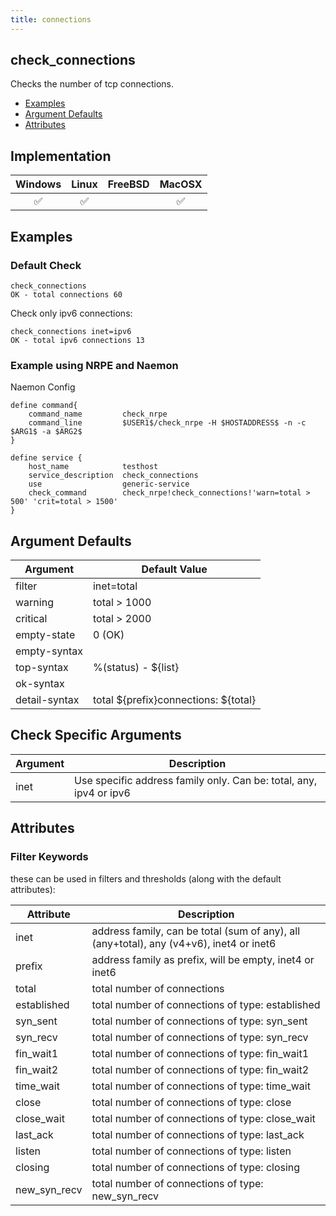 ```yaml
---
title: connections
---
```


## check_connections

Checks the number of tcp connections.

- [Examples](#examples)
- [Argument Defaults](#argument-defaults)
- [Attributes](#attributes)

## Implementation

| Windows            | Linux              | FreeBSD | MacOSX             |
|:------------------:|:------------------:|:-------:|:------------------:|
| :white_check_mark: | :white_check_mark: |         | :white_check_mark: |

## Examples

### Default Check

    check_connections
    OK - total connections 60

Check only ipv6 connections:

    check_connections inet=ipv6
    OK - total ipv6 connections 13

### Example using NRPE and Naemon

Naemon Config

    define command{
        command_name         check_nrpe
        command_line         $USER1$/check_nrpe -H $HOSTADDRESS$ -n -c $ARG1$ -a $ARG2$
    }

    define service {
        host_name            testhost
        service_description  check_connections
        use                  generic-service
        check_command        check_nrpe!check_connections!'warn=total > 500' 'crit=total > 1500'
    }

## Argument Defaults

| Argument      | Default Value                          |
| ------------- | -------------------------------------- |
| filter        | inet=total                             |
| warning       | total > 1000                           |
| critical      | total > 2000                           |
| empty-state   | 0 (OK)                                 |
| empty-syntax  |                                        |
| top-syntax    | %(status) - \${list}                   |
| ok-syntax     |                                        |
| detail-syntax | total \${prefix}connections: \${total} |

## Check Specific Arguments

| Argument | Description                                                        |
| -------- | ------------------------------------------------------------------ |
| inet     | Use specific address family only. Can be: total, any, ipv4 or ipv6 |

## Attributes

### Filter Keywords

these can be used in filters and thresholds (along with the default attributes):

| Attribute    | Description                                                                             |
| ------------ | --------------------------------------------------------------------------------------- |
| inet         | address family, can be total (sum of any), all (any+total), any (v4+v6), inet4 or inet6 |
| prefix       | address family as prefix, will be empty, inet4 or inet6                                 |
| total        | total number of connections                                                             |
| established  | total number of connections of type: established                                        |
| syn_sent     | total number of connections of type: syn_sent                                           |
| syn_recv     | total number of connections of type: syn_recv                                           |
| fin_wait1    | total number of connections of type: fin_wait1                                          |
| fin_wait2    | total number of connections of type: fin_wait2                                          |
| time_wait    | total number of connections of type: time_wait                                          |
| close        | total number of connections of type: close                                              |
| close_wait   | total number of connections of type: close_wait                                         |
| last_ack     | total number of connections of type: last_ack                                           |
| listen       | total number of connections of type: listen                                             |
| closing      | total number of connections of type: closing                                            |
| new_syn_recv | total number of connections of type: new_syn_recv                                       |
